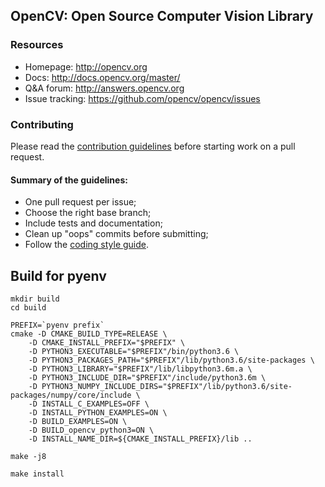 ## OpenCV: Open Source Computer Vision Library

### Resources

* Homepage: <http://opencv.org>
* Docs: <http://docs.opencv.org/master/>
* Q&A forum: <http://answers.opencv.org>
* Issue tracking: <https://github.com/opencv/opencv/issues>

### Contributing

Please read the [contribution guidelines](https://github.com/opencv/opencv/wiki/How_to_contribute) before starting work on a pull request.

#### Summary of the guidelines:

* One pull request per issue;
* Choose the right base branch;
* Include tests and documentation;
* Clean up "oops" commits before submitting;
* Follow the [coding style guide](https://github.com/opencv/opencv/wiki/Coding_Style_Guide).

## Build for pyenv

```
mkdir build
cd build

PREFIX=`pyenv prefix`
cmake -D CMAKE_BUILD_TYPE=RELEASE \
    -D CMAKE_INSTALL_PREFIX="$PREFIX" \
    -D PYTHON3_EXECUTABLE="$PREFIX"/bin/python3.6 \
    -D PYTHON3_PACKAGES_PATH="$PREFIX"/lib/python3.6/site-packages \
    -D PYTHON3_LIBRARY="$PREFIX"/lib/libpython3.6m.a \
    -D PYTHON3_INCLUDE_DIR="$PREFIX"/include/python3.6m \
    -D PYTHON3_NUMPY_INCLUDE_DIRS="$PREFIX"/lib/python3.6/site-packages/numpy/core/include \
    -D INSTALL_C_EXAMPLES=OFF \
    -D INSTALL_PYTHON_EXAMPLES=ON \
    -D BUILD_EXAMPLES=ON \
    -D BUILD_opencv_python3=ON \
    -D INSTALL_NAME_DIR=${CMAKE_INSTALL_PREFIX}/lib ..

make -j8

make install
```